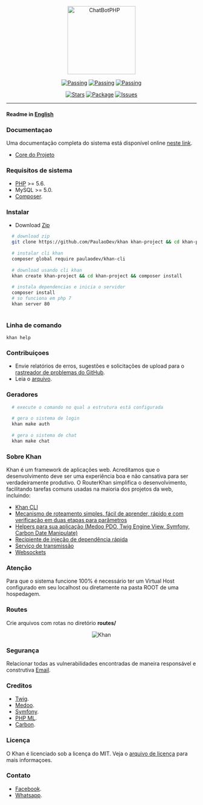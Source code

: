 <p align="center"><img src="https://i.imgur.com/X9o9Za0.png" alt="ChatBotPHP" width="180"/></p>

<p align="center">
    <a href="https://scrutinizer-ci.com/g/PaulaoDev/khan/?branch=master"><img src="https://scrutinizer-ci.com/g/PaulaoDev/router-khan/badges/quality-score.png?b=master" alt="Passing"></a>
    <a href="https://scrutinizer-ci.com/g/PaulaoDev/khan/build-status/master"><img src="https://scrutinizer-ci.com/g/PaulaoDev/router-khan/badges/build.png?b=master" alt="Passing"></a>
    <a href="https://raw.githubusercontent.com/PaulaoDev/khan/master/LICENSE"><img src="https://img.shields.io/badge/license-MIT-blue.svg" alt="Passing"></a>
</p>

<p align="center">
    <a href="https://github.com/PaulaoDev/khan/stargazers"><img src="https://img.shields.io/github/stars/badges/shields.svg?style=social&label=Stars" alt="Stars"></a>
    <a href="https://packagist.org/PaulaoDev/khan"><img src="https://img.shields.io/packagist/php-v/symfony/symfony.svg" alt="Package"></a>
    <a href="https://github.com/PaulaoDev/khan/issues"><img src="https://img.shields.io/github/issues/badges/shields.svg" alt="Issues"></a>
</p>

-----------------------
  #### Readme in [English](https://github.com/PaulaoDev/khan/blob/master/README-en.md)

  ### Documentaçao
  Uma documentação completa do sistema está disponível online [neste link](https://paulaodev.github.io/khan/docs/).

  - [Core do Projeto](https://github.com/PaulaoDev/khan-core)
  
  ### Requisitos de sistema
 - [PHP](http://php.net/downloads.php) >= 5.6.
 - MySQL >= 5.0.
 - [Composer](https://getcomposer.org/download/).

  ### Instalar
  - Download [Zip](https://github.com/PaulaoDev/khan/archive/master.zip)
  ```bash 
    # download zip
    git clone https://github.com/PaulaoDev/khan khan-project && cd khan-project && composer install
    
    # instalar cli khan
    composer global require paulaodev/khan-cli 
       
    # download usando cli khan
    khan create khan-project && cd khan-project && composer install
    
    # instala dependencias e inicia o servidor
    composer install
    # so funciona em php 7
    khan server 80
    
  ```
  
  

  ### Linha de comando
  ```console
  khan help
  ```

 ### Contribuiçoes
 - Envie relatórios de erros, sugestões e solicitações de upload para o [rastreador de problemas do GitHub](https://github.com/PaulaoDev/khan/issues).
 - Leia o [arquivo](https://github.com/PaulaoDev/khan/blob/master/CONTRIBUTING.md).
  
  ### Geradores
  ```bash 
    # execute o comando no qual a estrutura está configurada
    
    # gera o sistema de login
    khan make auth
    
    # gera o sistema de chat
    khan make chat
  ```

 ### Sobre Khan
Khan é um framework de aplicações web. Acreditamos que o desenvolvimento deve ser uma experiência boa e não cansativa para ser verdadeiramente produtivo. O RouterKhan simplifica o desenvolvimento, facilitando tarefas comuns usadas na maioria dos projetos da web, incluindo:
 
 - [Khan CLI](https://github.com/PaulaoDev/khan-cli)
 - [Mecanismo de roteamento simples, fácil de aprender, rápido e com verificação em duas etapas para parâmetros](https://github.com/PaulaoDev/khan-core/blob/master/src/Khan/Component/Router/src/Router/Router.php)
 - [Helpers para sua aplicação (Medoo PDO, Twig Engine View, Symfony, Carbon Date Manipulate)](https://github.com/PaulaoDev/khan-core/blob/master/composer.json)
 - [Recipiente de injeção de dependência rápida](https://github.com/PaulaoDev/khan-core/blob/master/src/Khan/Component/Container/ServiceContainer.php)
 - [Serviço de transmissão](https://github.com/PaulaoDev/khan-core/blob/master/src/Khan/Component/Stream/StreamServer.php)
 - [Websockets](https://github.com/PaulaoDev/khan-core/blob/master/src/Khan/Component/Socket/Socket.php)
 
### Atenção
Para que o sistema funcione 100% é necessário ter um Virtual Host configurado em seu localhost ou diretamente na pasta ROOT de uma hospedagem.

  ### Routes
  Crie arquivos com rotas no diretório **routes/**
  
  <p align="center"><img src="https://i.imgur.com/uo0p4ic.png" alt="Khan"/></p>
   
   ### Segurança
   Relacionar todas as vulnerabilidades encontradas de maneira responsável e construtiva [Email](jskhanframework@gmail.com).
   
   ### Creditos
   
   
 - [Twig](https://github.com/twigphp/Twig).
 - [Medoo](https://github.com/catfan/Medoo).
 - [Symfony](https://github.com/symfony/symfony).
 - [PHP ML](https://github.com/php-ai/php-ml).
 - [Carbon](https://github.com/briannesbitt/Carbon).
  
  ### Licença
  O Khan é licenciado sob a licença do MIT. Veja o [arquivo de licença](https://github.com/PaulaoDev/khan/blob/master/LICENSE) para mais informaçoes.
  
  ### Contato
   - [Facebook](https://fb.com/PauloRodriguesYT).
   - [Whatsapp](https://bit.ly/whatsappdopaulo).

